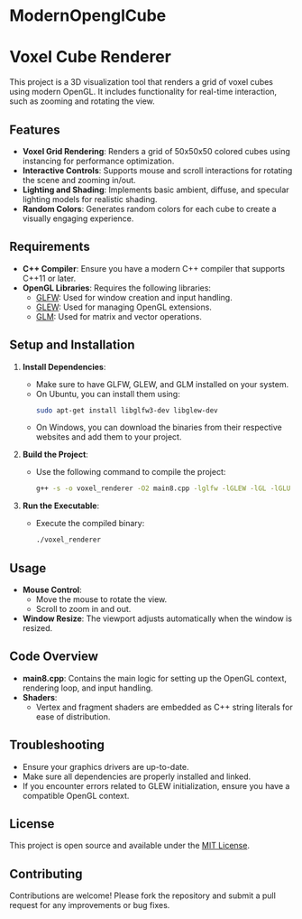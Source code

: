 # ModernOpenglCube

# Voxel Cube Renderer

This project is a 3D visualization tool that renders a grid of voxel cubes using modern OpenGL. It includes functionality for real-time interaction, such as zooming and rotating the view.

## Features

- **Voxel Grid Rendering**: Renders a grid of 50x50x50 colored cubes using instancing for performance optimization.
- **Interactive Controls**: Supports mouse and scroll interactions for rotating the scene and zooming in/out.
- **Lighting and Shading**: Implements basic ambient, diffuse, and specular lighting models for realistic shading.
- **Random Colors**: Generates random colors for each cube to create a visually engaging experience.

## Requirements

- **C++ Compiler**: Ensure you have a modern C++ compiler that supports C++11 or later.
- **OpenGL Libraries**: Requires the following libraries:
  - [GLFW](https://www.glfw.org/): Used for window creation and input handling.
  - [GLEW](http://glew.sourceforge.net/): Used for managing OpenGL extensions.
  - [GLM](https://github.com/g-truc/glm): Used for matrix and vector operations.

## Setup and Installation

1. **Install Dependencies**:
   - Make sure to have GLFW, GLEW, and GLM installed on your system.
   - On Ubuntu, you can install them using:
     ```bash
     sudo apt-get install libglfw3-dev libglew-dev
     ```
   - On Windows, you can download the binaries from their respective websites and add them to your project.

2. **Build the Project**:
   - Use the following command to compile the project:
     ```bash
     g++ -s -o voxel_renderer -O2 main8.cpp -lglfw -lGLEW -lGL -lGLU
     ```

3. **Run the Executable**:
   - Execute the compiled binary:
     ```bash
     ./voxel_renderer
     ```

## Usage

- **Mouse Control**: 
  - Move the mouse to rotate the view.
  - Scroll to zoom in and out.
- **Window Resize**: The viewport adjusts automatically when the window is resized.

## Code Overview

- **main8.cpp**: Contains the main logic for setting up the OpenGL context, rendering loop, and input handling.
- **Shaders**: 
  - Vertex and fragment shaders are embedded as C++ string literals for ease of distribution.

## Troubleshooting

- Ensure your graphics drivers are up-to-date.
- Make sure all dependencies are properly installed and linked.
- If you encounter errors related to GLEW initialization, ensure you have a compatible OpenGL context.

## License

This project is open source and available under the [MIT License](LICENSE).

## Contributing

Contributions are welcome! Please fork the repository and submit a pull request for any improvements or bug fixes.
